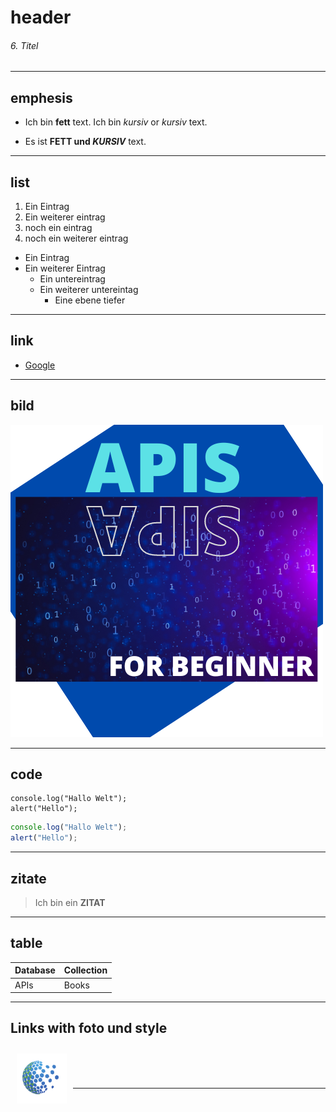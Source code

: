 # header

###### 6. Titel

---

## emphesis

- Ich bin **fett** text. Ich bin _kursiv_ or _kursiv_ text.

- Es ist **FETT und _KURSIV_** text.

---

## list

1. Ein Eintrag
2. Ein weiterer eintrag
3. noch ein eintrag
4. noch ein weiterer eintrag

- Ein Eintrag
- Ein weiterer Eintrag
  - Ein untereintrag
  - Ein weiterer untereintag
    - Eine ebene tiefer

---

## link

- [Google](https://www.google.de "Google")

---

## bild

![APIs for beginner](APIS.png "APIs for beginner")

---

## code

```
console.log("Hallo Welt");
alert("Hello");
```

```js
console.log("Hallo Welt");
alert("Hello");
```

---

## zitate

> Ich bin ein **ZITAT**

---

## table

| Database | Collection |
| -------- | ---------- |
| APIs     | Books      |

---

## Links with foto und style

[<img align="left" alt="frontend-teknoza" width="80px" style="margin:10px;" src="tknz.png" />](https://teknoza-frontend.vercel.app/home "Teknoza")

<br />
<br />
<br />

---

